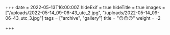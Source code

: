 +++
date = 2022-05-13T16:00:00Z
hideExif = true
hideTitle = true
images = ["/uploads/2022-05-14_09-06-43_utc_2.jpg", "/uploads/2022-05-14_09-06-43_utc_3.jpg"]
tags = ["archive", "gallery"]
title = "😑😑😑"
weight = -2

+++
